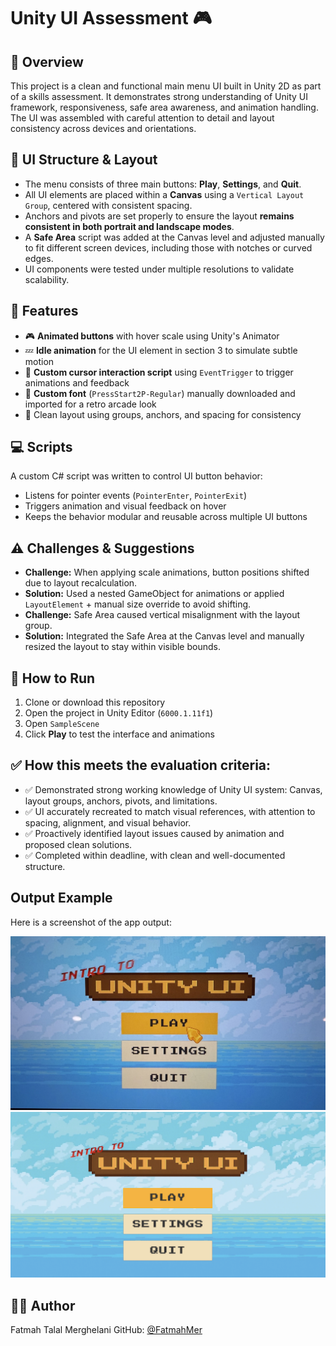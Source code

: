 # Unity UI Assessment 🎮

## 📝 Overview
This project is a clean and functional main menu UI built in Unity 2D as part of a skills assessment. It demonstrates strong understanding of Unity UI framework, responsiveness, safe area awareness, and animation handling. The UI was assembled with careful attention to detail and layout consistency across devices and orientations.

## 🧩 UI Structure & Layout
- The menu consists of three main buttons: **Play**, **Settings**, and **Quit**.
- All UI elements are placed within a **Canvas** using a `Vertical Layout Group`, centered with consistent spacing.
- Anchors and pivots are set properly to ensure the layout **remains consistent in both portrait and landscape modes**.
- A **Safe Area** script was added at the Canvas level and adjusted manually to fit different screen devices, including those with notches or curved edges.
- UI components were tested under multiple resolutions to validate scalability.

## 🔧 Features
- 🎮 **Animated buttons** with hover scale using Unity's Animator
- 💤 **Idle animation** for the UI element in section 3 to simulate subtle motion
- 🧠 **Custom cursor interaction script** using `EventTrigger` to trigger animations and feedback
- 📝 **Custom font** (`PressStart2P-Regular`) manually downloaded and imported for a retro arcade look
- 🔲 Clean layout using groups, anchors, and spacing for consistency

## 💻 Scripts
A custom C# script was written to control UI button behavior:
- Listens for pointer events (`PointerEnter`, `PointerExit`)
- Triggers animation and visual feedback on hover
- Keeps the behavior modular and reusable across multiple UI buttons

## ⚠️ Challenges & Suggestions
- **Challenge:** When applying scale animations, button positions shifted due to layout recalculation.
- **Solution:** Used a nested GameObject for animations or applied `LayoutElement` + manual size override to avoid shifting.
- **Challenge:** Safe Area caused vertical misalignment with the layout group.
- **Solution:** Integrated the Safe Area at the Canvas level and manually resized the layout to stay within visible bounds.

## 🚀 How to Run
1. Clone or download this repository
2. Open the project in Unity Editor (`6000.1.11f1`)
3. Open `SampleScene`
4. Click **Play** to test the interface and animations

## ✅ How this meets the evaluation criteria:
- ✅ Demonstrated strong working knowledge of Unity UI system: Canvas, layout groups, anchors, pivots, and limitations.
- ✅ UI accurately recreated to match visual references, with attention to spacing, alignment, and visual behavior.
- ✅ Proactively identified layout issues caused by animation and proposed clean solutions.
- ✅ Completed within deadline, with clean and well-documented structure.


## Output Example
Here is a screenshot of the app output:

![Output 2](Output_Image2.jpeg)
![Output 1](Output_Image1.png)


## 👩‍💻 Author
Fatmah Talal Merghelani
GitHub: [@FatmahMer](https://github.com/FatmahMer)

